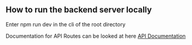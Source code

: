 ## How to run the backend server locally
Enter npm run dev in the cli of the root directory

Documentation for API Routes can be looked at here
[API Documentation](https://documenter.getpostman.com/view/43109163/2sAYkHndcG)
